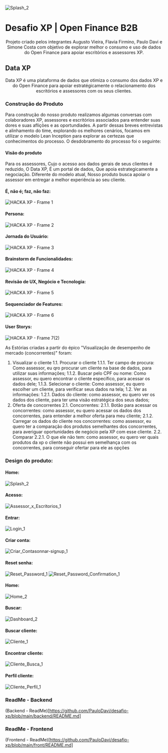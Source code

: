 ![Splash_2](https://user-images.githubusercontent.com/88851999/154854659-9fcac217-caeb-46d5-af13-7b8da8e68d6a.png)

# Desafio XP | Open Finance B2B
<p align="center">Projeto criado pelos integrantes Augusto Vieira, Flavia Firmino, Paulo Davi e Simone Costa com objetivo de explorar melhor
o consumo e uso de dados do Open Finance para apoiar escritórios e assessores XP.</p>

## Data XP
<p align="center">Data XP é uma plataforma de dados que otimiza o consumo dos dados XP e do Open Finance para apoiar estratégicamente o relacionamento dos escritórios
e assessores com os seus clientes.</p>

### Construção do Produto
Para construção do nosso produto realizamos algumas conversas com colaboradores XP, assessores e escritórios associados para entender suas dores e suas aflições e as oportundiades.
A partir dessas breves entrevistas e alinhamento do time, explorando os melhores cenários, focamos em utilizar o modelo Lean Inception para explorar as certezas que conhecimentos do processo. O desdobramento do processo foi o seguinte:

#### Visão do produto
Para os assessores,
Cujo o acesso aos dados gerais de seus clientes é reduzido,
O Data XP,
É um portal de dados,
Que apoia estrategicamente a negociação.
Diferente do modelo atual,
Nosso produto busca apoiar o assessor em entregar a melhor experiência ao seu cliente.

#### É, não é; faz, não faz:
![HACKA XP - Frame 1](https://user-images.githubusercontent.com/88851999/154857426-0f4ccd1b-f9c8-4bb1-8e7c-d070ea85f3d9.jpg)

#### Persona:
![HACKA XP - Frame 2](https://user-images.githubusercontent.com/88851999/154857501-dd7f790f-50c0-4ad3-9ede-c362ff7e1900.jpg)

#### Jornada do Usuário:
![HACKA XP - Frame 3](https://user-images.githubusercontent.com/88851999/154857538-8481d38d-a6c3-4d54-b354-ab19d0c0b35e.jpg)

#### Brainstorm de Funcionalidades:
![HACKA XP - Frame 4](https://user-images.githubusercontent.com/88851999/154857591-7d75c4f0-58e1-4d41-a62a-81575933cf9f.jpg)

#### Revisão de UX, Negócio e Tecnologia:
![HACKA XP - Frame 5](https://user-images.githubusercontent.com/88851999/154857651-f18aae2b-2581-4c64-837a-c69a3db5651b.jpg)

#### Sequenciador de Features:
![HACKA XP - Frame 6](https://user-images.githubusercontent.com/88851999/154857694-9dc0de5c-15b8-47a4-abb0-e67f322a693b.jpg)

#### User Storys:
![HACKA XP - Frame 7(2)](https://user-images.githubusercontent.com/88851999/154857787-ec23e6da-d500-4a61-8e53-80a7a6427325.jpg)

As Estórias criadas a partir do épico "Visualização de desempenho de mercado (concorrentes)" foram:
1. Visualizar o cliente
1.1. Procurar o cliente
1.1.1. Ter campo de procura: Como assessor, eu qro procurar um cliente na base de dados, para utilizar suas informações;
1.1.2. Buscar pelo CPF ou nome: Como assessor, eu quero encontrar o cliente específico, para acessar os dados dele;
1.1.3. Selecionar o cliente: Como assessor, eu quero escolher um cliente, para verificar seus dados na tela;
1.2. Ver as informações:
1.2.1. Dados do cliente: como assessor, eu quero ver os dados dos cliente, para ter uma visão estratégica dos seus dados;
2. Oferta de concorrentes
2.1. Concorrentes:
2.1.1. Botão para acessar os concorrentes: como assessor, eu quero acessar os dados dos concorrentes, para entender a melhor oferta para meu cliente;
2.1.2. Carregar os dados do cliente nos concorrentes: como assessor, eu quero ter a comparação dos produtos semelhantes dos concorrentes, para averiguar oportunidades de negócio pela XP com esse cliente.
2.2. Comparar
2.2.1. O que ele não tem: como assessor, eu quero ver quais produtos da xp o cliente não possui em semelhança com os concorrentes, para conseguir ofertar para ele as opções

### Design do produto:
#### Home:
![Splash_2](https://user-images.githubusercontent.com/88851999/154858416-9f61e02e-90a0-4112-818d-a4338879cec3.png)

#### Acesso:
![Assessor_x_Escritorios_1](https://user-images.githubusercontent.com/88851999/154858817-b5c16b9a-191f-44de-94c5-4b898086e8c8.png)

#### Entrar:
![Login_1](https://user-images.githubusercontent.com/88851999/154858918-d6458371-b108-4212-9e27-051dc78e6bf1.png)

#### Criar conta:
![Criar_Contasonnar-signup_1](https://user-images.githubusercontent.com/88851999/154858880-731e74ac-61f5-41cb-9d74-4fd7d4cc2bbb.png)

#### Reset senha:
![Reset_Password_1](https://user-images.githubusercontent.com/88851999/154858881-60e191cc-bdf5-4add-ac00-5320a47afc03.png)
![Reset_Password_Confirmation_1](https://user-images.githubusercontent.com/88851999/154858882-5957281b-95f8-4fdd-bc37-f80756cb97ac.png)

#### Home:
![Home_2](https://user-images.githubusercontent.com/88851999/154858412-1c41534b-8e21-4187-9c3e-59e17aefd410.png)

#### Buscar:
![Dashboard_2](https://user-images.githubusercontent.com/88851999/154858410-ea2fd806-0dc5-4da9-a7b2-4bb48c39219d.png)

#### Buscar cliente:
![Cliente_1](https://user-images.githubusercontent.com/88851999/154858406-bb3252af-0988-4d2e-97d0-c9f298898d52.png)

#### Encontrar cliente:
![Cliente_Busca_1](https://user-images.githubusercontent.com/88851999/154859069-0a3148e6-fe9d-4994-8d37-8e2131b8e7b8.png)

#### Perfil cliente:
![Cliente_Perfil_1](https://user-images.githubusercontent.com/88851999/154858409-cbd769c5-c672-4571-a166-feee4f273896.png)

### ReadMe - Backend
(Backend - ReadMe)[https://github.com/PauloDavi/desafio-xp/blob/main/backend/README.md]

### ReadMe - Frontend
(Frontend - ReadMe)[https://github.com/PauloDavi/desafio-xp/blob/main/front/README.md]
